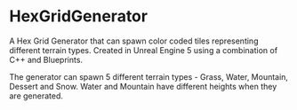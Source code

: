 # HexGridGenerator
A Hex Grid Generator that can spawn color coded tiles representing different terrain types. 
Created in Unreal Engine 5 using a combination of C++ and Blueprints.

The generator can spawn 5 different terrain types - Grass, Water, Mountain, Dessert and Snow.
Water and Mountain have different heights when they are generated.
